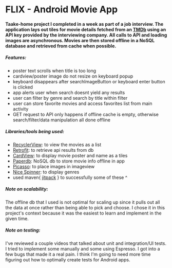 # FLIX - Android Movie App 
#### Taake-home project I completed in a week as part of a job interview. The application lays out tiles for movie details fetched from an [TMDb](https://www.themoviedb.org/?language=en-US) using an API key provided by the interviewing company. All calls to API and loading images are asynchronous. Movies are then stored offline in a NoSQL database and retrieved from cache when possible.

##### Features:
- poster text scrolls when title is too long
- cardview/poster image do not resize on keyboard popup
- keyboard disappears after searchImageButton or keyboard enter button is clicked
- app alerts user when search doesnt yield any results
- user can filter by genre and search by title within filter
- user can store favorite movies and access favorites list from main activity
- GET request to API only happens if offline cache is empty, otherwise search/filter/data manipulation all done offline

##### Libraries/tools being used: 
- [RecyclerView](https://developer.android.com/reference/android/support/v7/widget/RecyclerView): to view the movies as a list
- [Retrofit](https://github.com/square/retrofit): to retrieve api results from db
- [CardView](https://developer.android.com/reference/android/support/v7/widget/CardView): to display movie poster and name as a tiles
- [Paperdb](https://github.com/pilgr/Paper): NoSQL db to store movie info offline in app
- [Picasso](https://github.com/square/picasso): to place images in imageview
- [Nice Spinner](https://github.com/arcadefire/nice-spinner): to display genres
- used maven{ [jitpack](https://jitpack.io/) } to successfully some of these ^

##### Note on scalability: 
The offline db that I used is not optimal for scaling up since it pulls out all the data at once rather than being able to pick and choose. I chose it in this project's context because it was the easiest to  learn and implement in the given time.

##### Note on testing: 
I've reviewed a couple videos that talked about unit and integration/UI tests. I tried to implement some manually and some using Espresso. I got into a few bugs that made it a real pain. I think I'm going to need more time  figuring out how to optimally create tests for Android apps.
